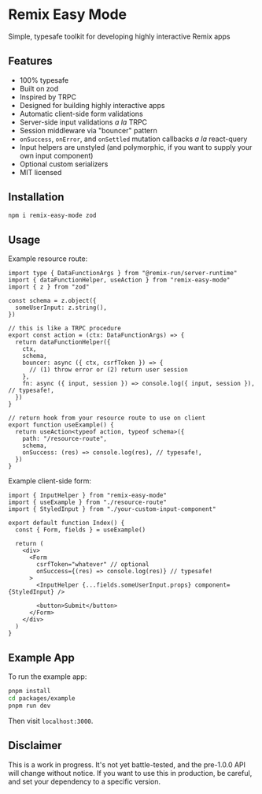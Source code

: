 # Remix Easy Mode

Simple, typesafe toolkit for developing highly interactive Remix apps

## Features

- 100% typesafe
- Built on zod
- Inspired by TRPC
- Designed for building highly interactive apps
- Automatic client-side form validations
- Server-side input validations _a la_ TRPC
- Session middleware via "bouncer" pattern
- `onSuccess`, `onError`, and `onSettled` mutation callbacks _a la_ react-query
- Input helpers are unstyled (and polymorphic, if you want to supply your own input component)
- Optional custom serializers
- MIT licensed

## Installation

```bash
npm i remix-easy-mode zod
```

## Usage

Example resource route:

```tsx
import type { DataFunctionArgs } from "@remix-run/server-runtime"
import { dataFunctionHelper, useAction } from "remix-easy-mode"
import { z } from "zod"

const schema = z.object({
  someUserInput: z.string(),
})

// this is like a TRPC procedure
export const action = (ctx: DataFunctionArgs) => {
  return dataFunctionHelper({
    ctx,
    schema,
    bouncer: async ({ ctx, csrfToken }) => {
      // (1) throw error or (2) return user session
    },
    fn: async ({ input, session }) => console.log({ input, session }), // typesafe!,
  })
}

// return hook from your resource route to use on client
export function useExample() {
  return useAction<typeof action, typeof schema>({
    path: "/resource-route",
    schema,
    onSuccess: (res) => console.log(res), // typesafe!,
  })
}
```

Example client-side form:

```tsx
import { InputHelper } from "remix-easy-mode"
import { useExample } from "./resource-route"
import { StyledInput } from "./your-custom-input-component"

export default function Index() {
  const { Form, fields } = useExample()

  return (
    <div>
      <Form
        csrfToken="whatever" // optional
        onSuccess={(res) => console.log(res)} // typesafe!
      >
        <InputHelper {...fields.someUserInput.props} component={StyledInput} />

        <button>Submit</button>
      </Form>
    </div>
  )
}
```

## Example App

To run the example app:

```bash
pnpm install
cd packages/example
pnpm run dev
```

Then visit `localhost:3000`.

## Disclaimer

This is a work in progress. It's not yet battle-tested, and the pre-1.0.0 API will change without notice. If you want to use this in production, be careful, and set your dependency to a specific version.
